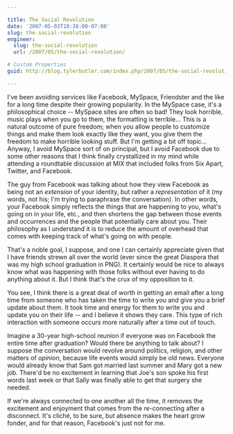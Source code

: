 ```yaml
---

title: The Social Revolution
date: '2007-05-03T18:38:00-07:00'
slug: the-social-revolution
engineer:
  slug: the-social-revolution
  url: /2007/05/the-social-revolution/

# Custom Properties
guid: http://blog.tylerbutler.com/index.php/2007/05/the-social-revolution/

---
```


I've been avoiding services like Facebook, MySpace, Friendster and the like
for a long time despite their growing popularity. In the MySpace case, it's a
philosophical choice -- MySpace sites are often so bad! They look horrible,
music plays when you go to them, the formatting is terrible… This is a natural
outcome of pure freedom; when you allow people to customize things and make
them look exactly like they want, you give them the freedom to make horrible
looking stuff. But I'm getting a bit off topic… Anyway, I avoid MySpace sort
of on principal, but I avoid Facebook due to some other reasons that I think
finally crystallized in my mind while attending a roundtable discussion at MIX
that included folks from Six Apart, Twitter, and Facebook.

The guy from Facebook was talking about how they view Facebook as being not an
_extension_ of your identity, but rather a _representation_ of it (my words,
not his; I'm trying to paraphrase the conversation). In other words, your
Facebook simply reflects the things that are happening to you, what's going on
in your life, etc., and then shortens the gap between those events and
occurrences and the people that potentially care about you. Their philosophy
as I understand it is to reduce the amount of overhead that comes with keeping
track of what's going on with people.

That's a noble goal, I suppose, and one I can certainly appreciate given that
I have friends strewn all over the world (ever since the great Diaspora that
was my high school graduation in PNG). It certainly would be nice to always
know what was happening with those folks without ever having to do anything
about it. But I think that's the crux of my opposition to it.

You see, I think there is a great deal of worth in getting an email after a
long time from someone who has taken the time to write you and give you a
brief update about them. It took time and energy for them to write you and
update you on their life -- and I believe it shows they care. This type of rich
interaction with someone occurs more naturally after a time out of touch.

Imagine a 30-year high-school reunion if everyone was on Facebook the entire
time after graduation? Would there be anything to talk about? I suppose the
conversation would revolve around politics, religion, and other matters of
_opinion_, because life events would simply be old news. Everyone would
already know that Sam got married last summer and Mary got a new job. There'd
be no excitement in learning that Joe's son spoke his first words last week or
that Sally was finally able to get that surgery she needed.

If we're always connected to one another all the time, it removes the
excitement and enjoyment that comes from the _re_-connecting after a
disconnect. It's cliché, to be sure, but absence makes the heart grow fonder,
and for that reason, Facebook's just not for me.

